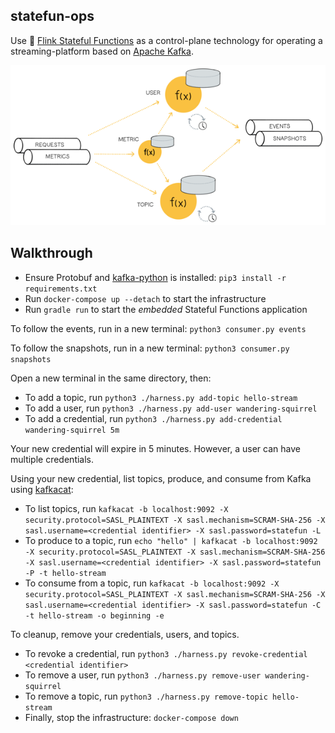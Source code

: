 statefun-ops
------------

Use 🌰 [Flink Stateful Functions](https://statefun.io) as a control-plane technology for operating a streaming-platform based on [Apache Kafka](kafka.apache.org).

![](./functions.png)

## Walkthrough

- Ensure Protobuf and [kafka-python](https://github.com/dpkp/kafka-python) is installed: `pip3 install -r requirements.txt`
- Run `docker-compose up --detach` to start the infrastructure
- Run `gradle run` to start the _embedded_ Stateful Functions application

To follow the events, run in a new terminal: `python3 consumer.py events`

To follow the snapshots, run in a new terminal: `python3 consumer.py snapshots`

Open a new terminal in the same directory, then:

- To add a topic, run `python3 ./harness.py add-topic hello-stream`
- To add a user, run `python3 ./harness.py add-user wandering-squirrel`
- To add a credential, run `python3 ./harness.py add-credential wandering-squirrel 5m`

Your new credential will expire in 5 minutes. However, a user can have multiple credentials.

Using your new credential, list topics, produce, and consume from Kafka using [kafkacat](https://github.com/edenhill/kcat):
- To list topics, run `kafkacat -b localhost:9092 -X security.protocol=SASL_PLAINTEXT -X sasl.mechanism=SCRAM-SHA-256 -X sasl.username=<credential identifier> -X sasl.password=statefun -L`
- To produce to a topic, run `echo "hello" | kafkacat -b localhost:9092 -X security.protocol=SASL_PLAINTEXT -X sasl.mechanism=SCRAM-SHA-256 -X sasl.username=<credential identifier> -X sasl.password=statefun -P -t hello-stream`
- To consume from a topic, run `kafkacat -b localhost:9092 -X security.protocol=SASL_PLAINTEXT -X sasl.mechanism=SCRAM-SHA-256 -X sasl.username=<credential identifier> -X sasl.password=statefun -C -t hello-stream -o beginning -e`

To cleanup, remove your credentials, users, and topics.
- To revoke a credential, run `python3 ./harness.py revoke-credential <credential identifier>`
- To remove a user, run `python3 ./harness.py remove-user wandering-squirrel`
- To remove a topic, run `python3 ./harness.py remove-topic hello-stream`
- Finally, stop the infrastructure: `docker-compose down`
